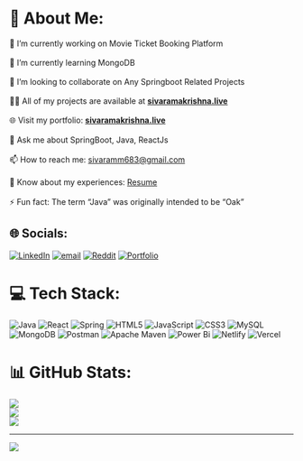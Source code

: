 # 💫 About Me:
🔭 I’m currently working on Movie Ticket Booking Platform<br><br>🌱 I’m currently learning MongoDB<br><br>👯 I’m looking to collaborate on Any Springboot Related Projects<br><br>👨‍💻 All of my projects are available at [**sivaramakrishna.live**](https://sivaramakrishna.live/)<br><br>🌐 Visit my portfolio: [**sivaramakrishna.live**](https://sivaramakrishna.live/)<br><br>💬 Ask me about SpringBoot, Java, ReactJs<br><br>📫 How to reach me: sivaramm683@gmail.com<br><br>📄 Know about my experiences: [Resume](https://drive.google.com/file/d/1G-1s91FuXkBRh1h7eZhHst6FAWjnGrMt/view?usp=sharing)<br><br>⚡ Fun fact: The term “Java” was originally intended to be “Oak”

## 🌐 Socials:
[![LinkedIn](https://img.shields.io/badge/LinkedIn-%230077B5.svg?logo=linkedin&logoColor=white)](https://linkedin.com/in/siva-rama-krishna-mandalaneni) 
[![email](https://img.shields.io/badge/Email-D14836?logo=gmail&logoColor=white)](mailto:mandalaneni.sivaramakrishna@gmail.com) 
[![Reddit](https://img.shields.io/badge/Reddit-%23FF4500.svg?logo=Reddit&logoColor=white)](https://reddit.com/user/Inside_Skill_1421)
[![Portfolio](https://img.shields.io/badge/Portfolio-000000?style=for-the-badge&logo=About.me&logoColor=white)](https://sivaramakrishna.live/)

# 💻 Tech Stack:
![Java](https://img.shields.io/badge/java-%23ED8B00.svg?style=for-the-badge&logo=openjdk&logoColor=white)
![React](https://img.shields.io/badge/react-%2320232a.svg?style=for-the-badge&logo=react&logoColor=%2361DAFB) 
![Spring](https://img.shields.io/badge/spring-%236DB33F.svg?style=for-the-badge&logo=spring&logoColor=white) 
![HTML5](https://img.shields.io/badge/html5-%23E34F26.svg?style=for-the-badge&logo=html5&logoColor=white) 
![JavaScript](https://img.shields.io/badge/javascript-%23323330.svg?style=for-the-badge&logo=javascript&logoColor=%23F7DF1E)
![CSS3](https://img.shields.io/badge/css3-%231572B6.svg?style=for-the-badge&logo=css3&logoColor=white) 
![MySQL](https://img.shields.io/badge/mysql-4479A1.svg?style=for-the-badge&logo=mysql&logoColor=white)
![MongoDB](https://img.shields.io/badge/MongoDB-%234ea94b.svg?style=for-the-badge&logo=mongodb&logoColor=white) 
![Postman](https://img.shields.io/badge/Postman-FF6C37?style=for-the-badge&logo=postman&logoColor=white)
![Apache Maven](https://img.shields.io/badge/Apache%20Maven-C71A36?style=for-the-badge&logo=Apache%20Maven&logoColor=white)
![Power Bi](https://img.shields.io/badge/power_bi-F2C811?style=for-the-badge&logo=powerbi&logoColor=black) 
![Netlify](https://img.shields.io/badge/netlify-%23000000.svg?style=for-the-badge&logo=netlify&logoColor=#00C7B7)
![Vercel](https://img.shields.io/badge/vercel-%23000000.svg?style=for-the-badge&logo=vercel&logoColor=white)

# 📊 GitHub Stats:
![](https://github-readme-stats.vercel.app/api?username=RamaKrishna3008&theme=dark&hide_border=false&include_all_commits=false&count_private=false)<br/>
![](https://nirzak-streak-stats.vercel.app/?user=RamaKrishna3008&theme=dark&hide_border=false)<br/>
![](https://github-readme-stats.vercel.app/api/top-langs/?username=RamaKrishna3008&theme=dark&hide_border=false&include_all_commits=false&count_private=false&layout=compact)

---

[![](https://visitcount.itsvg.in/api?id=RamaKrishna3008&icon=0&color=0)](https://visitcount.itsvg.in)
